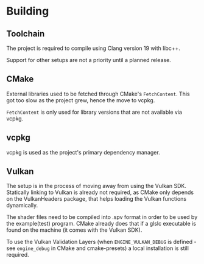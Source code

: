 # Building

## Toolchain

The project is required to compile using Clang version 19 with libc++.

Support for other setups are not a priority until a planned release.

## CMake

External libraries used to be fetched through CMake's `FetchContent`.
This got too slow as the project grew, hence the move to vcpkg.

`FetchContent` is only used for library versions that are not available via vcpkg.

## vcpkg

vcpkg is used as the project's primary dependency manager.

## Vulkan

The setup is in the process of moving away from using the Vulkan SDK.
Statically linking to Vulkan is already not required, as CMake only depends on the VulkanHeaders package, that helps loading the Vulkan functions dynamically.

The shader files need to be compiled into .spv format in order to be used by the example(test) program.
CMake already does that if a glslc executable is found on the machine (it comes with the Vulkan SDK).

To use the Vulkan Validation Layers (when `ENGINE_VULKAN_DEBUG` is defined - see `engine_debug` in CMake and cmake-presets) a local installation is still required.
